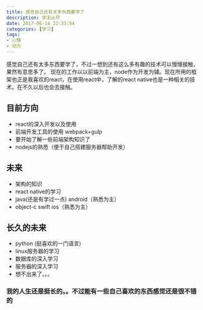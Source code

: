 ```yaml
---
title: 感觉自己还有太多东西要学了
description: 学无止尽
date: 2017-06-14 22:33:54
categories: [学习]
tags:
- 心情
- 动力
---
```

感觉自己还有太多东西要学了，不过一想到还有这么多有趣的技术可以慢慢接触，果然有意思多了。
现在的工作以以前端为主，node作为开发为辅。现在所用的框架也正是我喜欢的react，在使用react中，了解的react native也是一种相关的技术。在不久以后也会去接触。
<!--more-->
## 目前方向
- react的深入开发以及使用
- 前端开发工具的使用 webpack+gulp
- 要开始了解一些前端架构知识了
- nodejs的熟悉（便于自己搭建服务器帮助开发）
## 未来
- 架构的知识
- react native的学习
- java(还是有学过一点) android（熟悉为主）
- object-c swift ios（熟悉为主）
## 长久的未来
- python (挺喜欢的一门语言)
- linux服务器的学习
- 数据库的深入学习
- 服务器的深入学习 
- 想不出来了。。。
### 我的人生还是挺长的。。不过能有一些自己喜欢的东西感觉还是很不错的